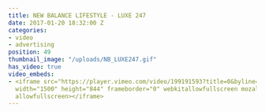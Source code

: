 ```yaml
---
title: NEW BALANCE LIFESTYLE - LUXE 247
date: 2017-01-20 18:32:00 Z
categories:
- video
- advertising
position: 49
thumbnail_image: "/uploads/NB_LUXE247.gif"
has_video: true
video_embeds:
- <iframe src="https://player.vimeo.com/video/199191593?title=0&byline=0&portrait=0"
  width="1500" height="844" frameborder="0" webkitallowfullscreen mozallowfullscreen
  allowfullscreen></iframe>
---
```


